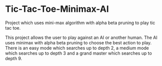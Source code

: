 # Tic-Tac-Toe-Minimax-AI
Project which uses mini-max algorithm with alpha beta pruning to play tic tac toe.

This project allows the user to play against an AI or another human.
The AI uses minimax with alpha beta pruning to choose the best action to play.
There is an easy mode which searches up to depth 2, a medium mode which searches up to depth 3 and a grand master which searches up to depth 9.
